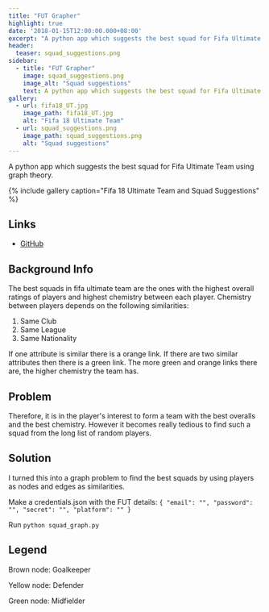 ```yaml
---
title: "FUT Grapher"
highlight: true
date: '2018-01-15T12:00:00.000+08:00'
excerpt: "A python app which suggests the best squad for Fifa Ultimate Team using graph theory."
header:
  teaser: squad_suggestions.png
sidebar:
  - title: "FUT Grapher"
    image: squad_suggestions.png
    image_alt: "Squad suggestions"
    text: A python app which suggests the best squad for Fifa Ultimate Team using graph theory.
gallery:
  - url: fifa18_UT.jpg
    image_path: fifa18_UT.jpg
    alt: "Fifa 18 Ultimate Team"
  - url: squad_suggestions.png
    image_path: squad_suggestions.png
    alt: "Squad suggestions"
---
```


A python app which suggests the best squad for Fifa Ultimate Team using graph theory.

{% include gallery caption="Fifa 18 Ultimate Team and Squad Suggestions" %}

## Links

* [GitHub](https://github.com/WaqasAliAbbasi/FUT_Grapher)

## Background Info

The best squads in fifa ultimate team are the ones with the highest overall ratings of players and highest chemistry between each player. Chemistry between players depends on the following similarities:

1.  Same Club
2.  Same League
3.  Same Nationality

If one attribute is similar there is a orange link. If there are two similar attributes then there is a green link. The more green and orange links there are, the higher chemistry the team has.

## Problem

Therefore, it is in the player's interest to form a team with the best overalls and the best chemistry. However it becomes really tedious to find such a squad from the long list of random players.

## Solution

I turned this into a graph problem to find the best squads by using players as nodes and edges as similarities.

Make a credentials.json with the FUT details:
`{ "email": "", "password": "", "secret": "", "platform": "" }`

Run `python squad_graph.py`

## Legend

Brown node: Goalkeeper

Yellow node: Defender

Green node: Midfielder
